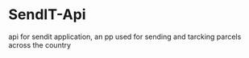 # SendIT-Api
api for sendit application, an pp used for sending and tarcking parcels across the country
